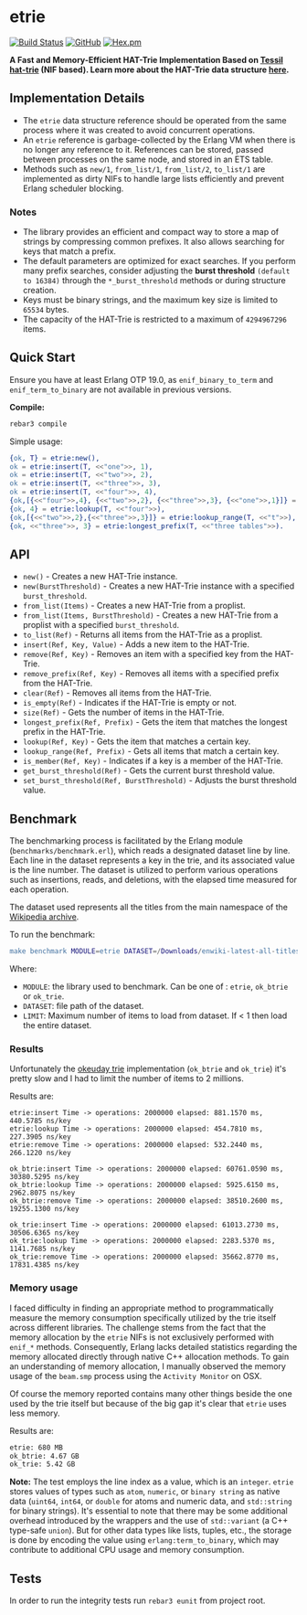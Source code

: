 # etrie

[![Build Status](https://travis-ci.com/silviucpp/etrie.svg?branch=master)](https://travis-ci.com/github/silviucpp/etrie)
[![GitHub](https://img.shields.io/github/license/silviucpp/etrie)](https://github.com/silviucpp/etrie/blob/master/LICENSE)
[![Hex.pm](https://img.shields.io/hexpm/v/etrie)](https://hex.pm/packages/etrie)

**A Fast and Memory-Efficient HAT-Trie Implementation Based on [Tessil hat-trie][1] (NIF based). Learn more about the HAT-Trie data structure [here][2].**

## Implementation Details

- The `etrie` data structure reference should be operated from the same process where it was created to avoid concurrent operations.
- An `etrie` reference is garbage-collected by the Erlang VM when there is no longer any reference to it. References can be stored, passed between processes on the same node, and stored in an ETS table.
- Methods such as `new/1`, `from_list/1`, `from_list/2`, `to_list/1` are implemented as dirty NIFs to handle large lists efficiently and prevent Erlang scheduler blocking.

### Notes

- The library provides an efficient and compact way to store a map of strings by compressing common prefixes. It also allows searching for keys that match a prefix.
- The default parameters are optimized for exact searches. If you perform many prefix searches, consider adjusting the **burst threshold** `(default to 16384)` through the `*_burst_threshold` methods or during structure creation.
- Keys must be binary strings, and the maximum key size is limited to `65534` bytes.
- The capacity of the HAT-Trie is restricted to a maximum of `4294967296` items.

## Quick Start

Ensure you have at least Erlang OTP 19.0, as `enif_binary_to_term` and `enif_term_to_binary` are not available in previous versions.

**Compile:**

```sh
rebar3 compile
```

Simple usage:

```erlang
{ok, T} = etrie:new(),
ok = etrie:insert(T, <<"one">>, 1),
ok = etrie:insert(T, <<"two">>, 2),
ok = etrie:insert(T, <<"three">>, 3),
ok = etrie:insert(T, <<"four">>, 4),
{ok,[{<<"four">>,4}, {<<"two">>,2}, {<<"three">>,3}, {<<"one">>,1}]} = etrie:to_list(T),
{ok, 4} = etrie:lookup(T, <<"four">>),
{ok,[{<<"two">>,2},{<<"three">>,3}]} = etrie:lookup_range(T, <<"t">>),
{ok, <<"three">>, 3} = etrie:longest_prefix(T, <<"three tables">>).
```

## API

- `new()` - Creates a new HAT-Trie instance.
- `new(BurstThreshold)` - Creates a new HAT-Trie instance with a specified `burst_threshold`.
- `from_list(Items)` - Creates a new HAT-Trie from a proplist.
- `from_list(Items, BurstThreshold)` - Creates a new HAT-Trie from a proplist with a specified `burst_threshold`.
- `to_list(Ref)` - Returns all items from the HAT-Trie as a proplist.
- `insert(Ref, Key, Value)` - Adds a new item to the HAT-Trie.
- `remove(Ref, Key)` - Removes an item with a specified key from the HAT-Trie.
- `remove_prefix(Ref, Key)` - Removes all items with a specified prefix from the HAT-Trie.
- `clear(Ref)` - Removes all items from the HAT-Trie.
- `is_empty(Ref)` - Indicates if the HAT-Trie is empty or not.
- `size(Ref)` - Gets the number of items in the HAT-Trie.
- `longest_prefix(Ref, Prefix)` - Gets the item that matches the longest prefix in the HAT-Trie.
- `lookup(Ref, Key)` - Gets the item that matches a certain key.
- `lookup_range(Ref, Prefix)` - Gets all items that match a certain key.
- `is_member(Ref, Key)` - Indicates if a key is a member of the HAT-Trie.
- `get_burst_threshold(Ref)` - Gets the current burst threshold value.
- `set_burst_threshold(Ref, BurstThreshold)` - Adjusts the burst threshold value.

## Benchmark

The benchmarking process is facilitated by the Erlang module (`benchmarks/benchmark.erl`), which reads a designated dataset line by line. Each line in the dataset represents a key in the trie, and its associated value is the line number.
The dataset is utilized to perform various operations such as insertions, reads, and deletions, with the elapsed time measured for each operation.

The dataset used represents all the titles from the main namespace of the [Wikipedia archive][3].

To run the benchmark:

```erlang
make benchmark MODULE=etrie DATASET=/Downloads/enwiki-latest-all-titles-in-ns0 LIMIT=1000000
```

Where:

- `MODULE`: the library used to benchmark. Can be one of : `etrie`, `ok_btrie` or `ok_trie`.
- `DATASET`: file path of the dataset.
- `LIMIT`: Maximum number of items to load from dataset. If < 1 then load the entire dataset.

### Results

Unfortunately the [okeuday trie][4] implementation (`ok_btrie`  and `ok_trie`) it's pretty slow and I had to limit the number of items to 2 millions. 

Results are:

```
etrie:insert Time -> operations: 2000000 elapsed: 881.1570 ms, 440.5785 ns/key
etrie:lookup Time -> operations: 2000000 elapsed: 454.7810 ms, 227.3905 ns/key
etrie:remove Time -> operations: 2000000 elapsed: 532.2440 ms, 266.1220 ns/key

ok_btrie:insert Time -> operations: 2000000 elapsed: 60761.0590 ms, 30380.5295 ns/key
ok_btrie:lookup Time -> operations: 2000000 elapsed: 5925.6150 ms, 2962.8075 ns/key
ok_btrie:remove Time -> operations: 2000000 elapsed: 38510.2600 ms, 19255.1300 ns/key

ok_trie:insert Time -> operations: 2000000 elapsed: 61013.2730 ms, 30506.6365 ns/key
ok_trie:lookup Time -> operations: 2000000 elapsed: 2283.5370 ms, 1141.7685 ns/key
ok_trie:remove Time -> operations: 2000000 elapsed: 35662.8770 ms, 17831.4385 ns/key

```

### Memory usage

I faced difficulty in finding an appropriate method to programmatically measure the memory consumption specifically utilized by the trie itself across different libraries. The challenge stems from the fact that the memory allocation by the `etrie` NIFs is not exclusively performed with `enif_*` methods. Consequently, Erlang lacks detailed statistics regarding the memory allocated directly through native C++ allocation methods.
To gain an understanding of memory allocation, I manually observed the memory usage of the `beam.smp` process using the `Activity Monitor` on OSX. 

Of course the memory reported contains many other things beside the one used by the trie itself but because of the big gap it's clear that `etrie` uses less memory.   

Results are:

```sh
etrie: 680 MB
ok_btrie: 4.67 GB
ok_trie: 5.42 GB
```

**Note:** The test employs the line index as a value, which is an `integer`. `etrie` stores values of types such as `atom`, `numeric`, or `binary string` as native data (`uint64`, `int64`, or `double` for atoms and numeric data, and `std::string` for binary strings). It's essential to note that there may be some additional overhead introduced by the wrappers and the use of `std::variant` (a C++ type-safe `union`). But for other data types like lists, tuples, etc., the storage is done by encoding the value using `erlang:term_to_binary`, which may contribute to additional CPU usage and memory consumption.

## Tests

In order to run the integrity tests run `rebar3 eunit` from project root.

[1]: https://github.com/Tessil/hat-trie
[2]: https://tessil.github.io/2017/06/22/hat-trie.html
[3]: https://dumps.wikimedia.org/enwiki/latest/enwiki-latest-all-titles-in-ns0.gz
[4]: https://github.com/okeuday/trie

